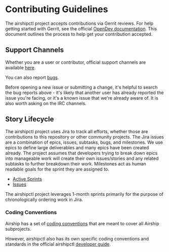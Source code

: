 # Contributing Guidelines

The airshipctl project accepts contributions via Gerrit reviews.  For help
getting started with Gerrit, see the official [OpenDev
documentation](https://docs.openstack.org/contributors/common/setup-gerrit.html).
This document outlines the process to help get your contribution accepted.

## Support Channels

Whether you are a user or contributor, official support channels are available
[here](https://wiki.openstack.org/wiki/Airship#Get_in_Touch).

You can also report [bugs](
https://airship.atlassian.net/issues/?jql=project%20%3D%20AIR%20AND%20issuetype%20%3D%20Bug%20order%20by%20created%20DESC).

Before opening a new issue or submitting a change, it's helpful to search the
bug reports above - it's likely that another user has already reported the
issue you're facing, or it's a known issue that we're already aware of. It is
also worth asking on the IRC channels.

## Story Lifecycle

The airshipctl project uses Jira to track all efforts, whether those are
contributions to this repository or other community projects. The Jira issues
are a combination of epics, issues, subtasks, bugs, and milestones.  We use
epics to define large deliverables and many epics have been created already.
The project assumes that developers trying to break down epics into manageable
work will create their own issues/stories and any related subtasks to further
breakdown their work. Milestones act as human readable goals for the sprint they
are assigned to.

- [Active Sprints](https://airship.atlassian.net/secure/RapidBoard.jspa?rapidView=1)
- [Issues](https://airship.atlassian.net/projects/AIR/issues)

The airshipctl project leverages 1-month sprints primarily for the purpose of
chronologically ordering work in Jira.

### Coding Conventions

Airship has a set of [coding conventions](
https://airship-docs.readthedocs.io/en/latest/conventions.html) that are meant
to cover all Airship subprojects.

However, airshipctl also has its own specific coding conventions and standards
in the official airshipctl [developer guide](docs/source/developers.md).